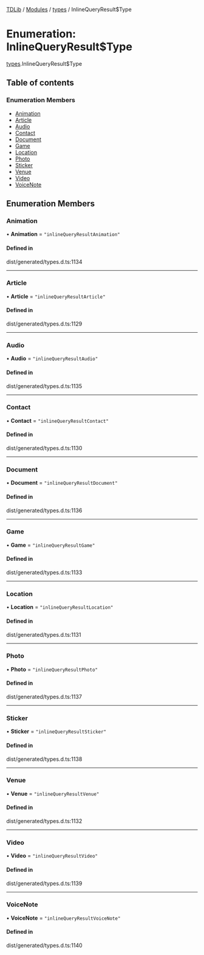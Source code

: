 [TDLib](../README.md) / [Modules](../modules.md) / [types](../modules/types.md) / InlineQueryResult$Type

# Enumeration: InlineQueryResult$Type

[types](../modules/types.md).InlineQueryResult$Type

## Table of contents

### Enumeration Members

- [Animation](types.InlineQueryResult_Type.md#animation)
- [Article](types.InlineQueryResult_Type.md#article)
- [Audio](types.InlineQueryResult_Type.md#audio)
- [Contact](types.InlineQueryResult_Type.md#contact)
- [Document](types.InlineQueryResult_Type.md#document)
- [Game](types.InlineQueryResult_Type.md#game)
- [Location](types.InlineQueryResult_Type.md#location)
- [Photo](types.InlineQueryResult_Type.md#photo)
- [Sticker](types.InlineQueryResult_Type.md#sticker)
- [Venue](types.InlineQueryResult_Type.md#venue)
- [Video](types.InlineQueryResult_Type.md#video)
- [VoiceNote](types.InlineQueryResult_Type.md#voicenote)

## Enumeration Members

### Animation

• **Animation** = ``"inlineQueryResultAnimation"``

#### Defined in

dist/generated/types.d.ts:1134

___

### Article

• **Article** = ``"inlineQueryResultArticle"``

#### Defined in

dist/generated/types.d.ts:1129

___

### Audio

• **Audio** = ``"inlineQueryResultAudio"``

#### Defined in

dist/generated/types.d.ts:1135

___

### Contact

• **Contact** = ``"inlineQueryResultContact"``

#### Defined in

dist/generated/types.d.ts:1130

___

### Document

• **Document** = ``"inlineQueryResultDocument"``

#### Defined in

dist/generated/types.d.ts:1136

___

### Game

• **Game** = ``"inlineQueryResultGame"``

#### Defined in

dist/generated/types.d.ts:1133

___

### Location

• **Location** = ``"inlineQueryResultLocation"``

#### Defined in

dist/generated/types.d.ts:1131

___

### Photo

• **Photo** = ``"inlineQueryResultPhoto"``

#### Defined in

dist/generated/types.d.ts:1137

___

### Sticker

• **Sticker** = ``"inlineQueryResultSticker"``

#### Defined in

dist/generated/types.d.ts:1138

___

### Venue

• **Venue** = ``"inlineQueryResultVenue"``

#### Defined in

dist/generated/types.d.ts:1132

___

### Video

• **Video** = ``"inlineQueryResultVideo"``

#### Defined in

dist/generated/types.d.ts:1139

___

### VoiceNote

• **VoiceNote** = ``"inlineQueryResultVoiceNote"``

#### Defined in

dist/generated/types.d.ts:1140
